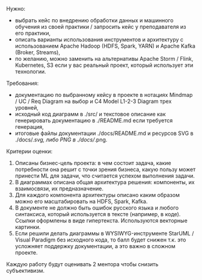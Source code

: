 Нужно:
* выбрать кейс по внедрению обработки данных и машинного обучения из своей практики / запросить кейс у преподавателя из его практики,
* описать варианты использования инструментов и архитектуру с использованием Apache Hadoop (HDFS, Spark, YARN) и Apache Kafka (Broker, Streams),
* по желанию, можно заменить на альтернативы Apache Storm / Flink, Kubernetes, S3 если у вас реальный проект, который использует эти технологии.

Требования: 
* документацию по выбранному кейсу в проекте в нотациях  Mindmap / UC / Req Diagram на выбор и C4 Model L1-2-3 Diagram трех уровней, 
* исходный код диаграмм в ./src/ и текстовое описание как генерировать документацию в ./README.md если требуется генерация,
* итоговые файлы документации ./docs/README.md и ресурсов SVG в ./docs/*.svg, либо PNG в ./docs/*.png.

Критерии оценки:
1. Описаны бизнес-цель проекта: в чем состоит задача, какие потребности она решит с точки зрения бизнеса, какую пользу может принести ML для задачи, что считается успехом выполнения задачи. 
2. В диаграммах описана общая архитектура решения: компоненты, их взаимосвязи, их предназначение. 
3. Для каждого компонента архитектуры описано каким образом можно его масштабировать на HDFS, Spark, Kafka.
4. В документе не должно быть ошибок русского языка и любого синтаксиса, который используется в тексте (например, в коде). Ссылки оформлены в виде гипертекста. Используются векторные картинки.
5. Если решили делать диаграммы в WYSIWYG-инструменте StarUML / Visual Paradigm без исходного кода, то балл будет снижен т.к. это усложняет поддержку документации, а это важно в сложном проекте.

Каждую работу будут оценивать 2 ментора чтобы снизить субъективизм.
